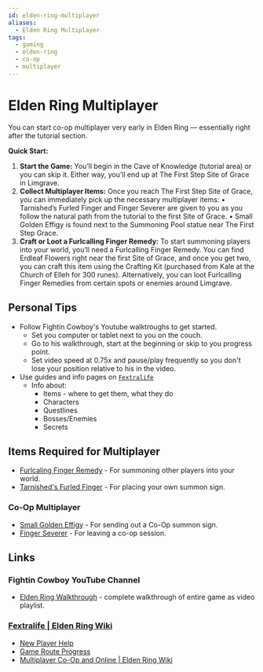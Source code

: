 ```yaml
---
id: elden-ring-multiplayer
aliases:
  - Elden Ring Multiplayer
tags:
  - gaming
  - elden-ring
  - co-op
  - multiplayer
---
```


# Elden Ring Multiplayer

You can start co-op multiplayer very early in Elden Ring — essentially right after the tutorial section. 

**Quick Start:**

1. **Start the Game:** You’ll begin in the Cave of Knowledge (tutorial area) or you can skip it. Either way, you’ll end up at The First Step Site of Grace in Limgrave.
2. **Collect Multiplayer Items:** Once you reach The First Step Site of Grace, you can immediately pick up the necessary multiplayer items:
  • Tarnished’s Furled Finger and Finger Severer are given to you as you follow the natural path from the tutorial to the first Site of Grace.
  • Small Golden Effigy is found next to the Summoning Pool statue near The First Step Grace.
3. **Craft or Loot a Furlcalling Finger Remedy:** To start summoning players into your world, you’ll need a Furlcalling Finger Remedy. You can find Erdleaf Flowers right near the first Site of Grace, and once you get two, you can craft this item using the Crafting Kit (purchased from Kale at the Church of Elleh for 300 runes). Alternatively, you can loot Furlcalling Finger Remedies from certain spots or enemies around Limgrave.

## Personal Tips

- Follow Fightin Cowboy's Youtube walktroughs to get started.
  - Set you computer or tablet next to you on the couch.
  - Go to his walkthrough, start at the beginning or skip to you progress point.
  - Set video speed at 0.75x and pause/play frequently so you don't lose your position relative to his in the video.
- Use guides and info pages on [`Fextralife`](https://eldenring.wiki.fextralife.com)
  - Info about: 
    - Items - where to get them, what they do
    - Characters
    - Questlines
    - Bosses/Enemies
    - Secrets




## Items Required for Multiplayer

- [Furlcaling Finger Remedy](https://eldenring.wiki.fextralife.com/Furlcalling+Finger+Remedy) - For summoning other players into your world.
- [Tarnished's Furled Finger](https://eldenring.wiki.fextralife.com/Tarnished's+Furled+Finger) - For placing your own summon sign.

### Co-Op Multiplayer

- [Small Golden Effigy](https://eldenring.wiki.fextralife.com/Small+Golden+Effigy) - For sending out a Co-Op summon sign.
- [Finger Severer](https://eldenring.wiki.fextralife.com/Finger+Severer) - For leaving a co-op session.


## Links

### Fightin Cowboy YouTube Channel

- [Elden Ring Walkthrough](https://www.youtube.com/playlist?list=PL7RtZMiaOk8gdRf130w4gFYyhstL-5VRh) - complete walkthrough of entire game as video playlist.


### [Fextralife | Elden Ring Wiki](https://eldenring.wiki.fextralife.com/Elden+Ring+Wiki)

- [New Player Help](https://eldenring.wiki.fextralife.com/New+Player+Help)
- [Game Route Progress](https://eldenring.wiki.fextralife.com/Game+Progress+Route)
- [Multiplayer Co-Op and Online | Elden Ring Wiki](https://eldenring.wiki.fextralife.com/Multiplayer+Coop+and+Online)

